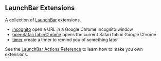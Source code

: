## LaunchBar Extensions
A collection of [LaunchBar](https://www.obdev.at/products/launchbar/index.html) extensions.

* [incognito](incognito/README.md) open a URL in a Google Chrome incognito window
* [openSafariTabInChrome](openSafariTabInChrome/README.md) opens the current Safari tab in Google Chrome
* [timer](timer/README.md) create a timer to remind you of something later

See the [LaunchBar Actions Reference](https://www.obdev.at/resources/launchbar/developer-documentation/index.html) to learn how to make you own extensions.
